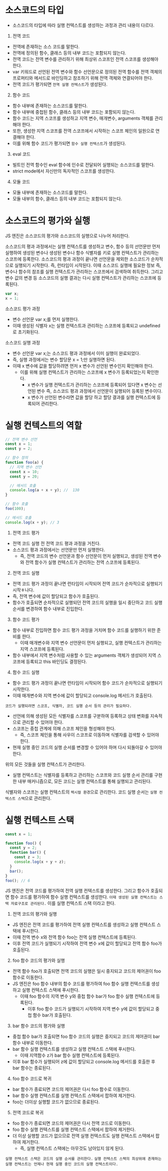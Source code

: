 # 소스코드의 타입

- 소스코드의 타입에 따라 실행 컨텍스트를 생성하는 과정과 관리 내용이 다르다.

1. 전역 코드

- 전역에 존재하는 소스 코드를 말한다.
- 전역에 정의된 함수, 클래스 등의 내부 코드는 포함되지 않는다.
- 전역 코드는 전역 변수를 관리하기 위해 최상위 스코프인 전역 스코프를 생성해야 한다.
- var 키워드로 선언된 전역 변수와 함수 선언문으로 정의된 전역 함수를 전역 객체의 프로퍼티와 메서드로 바인딩하고 참조하기 위해 전역 객체와 연결되어야 한다.
- 전역 코드가 평가되면 `전역 실행 컨텍스트`가 생성된다.

2. 함수 코드

- 함수 내부에 존재하는 소스코드를 말한다.
- 함수 내부에 중첩된 함수, 클래스 등의 내부 코드는 포함되지 않는다.
- 함수 코드는 지역 스코프를 생성하고 지역 변수, 매개변수, arguments 객체를 관리해야 한다.
- 또한, 생성한 지역 스코프를 전역 스코프에서 시작하는 스코프 체인의 일원으로 연결해야 한다.
- 이를 위해 함수 코드가 평가되면 `함수 실행 컨텍스트`가 생성된다.

3. eval 코드

- 빌트인 전역 함수인 eval 함수에 인수로 전달되어 실행되는 소스코드를 말한다.
- strict mode에서 자신만의 독자적인 스코프를 생성한다.

4. 모듈 코드

- 모듈 내부에 존재하는 소스코드를 말한다.
- 모듈 내부의 함수, 클래스 등의 내부 코드는 포함되지 않는다.

# 소스코드의 평가와 실행

JS 엔진은 소스코드의 평가와 소스코드의 실행으로 나누어 처리한다.

소스코드의 평과 과정에서는 실행 컨텍스트를 생성하고 변수, 함수 등의 선언문만 먼저 실행하여 생성된 변수나 생성된 변수나 함수 식별자를 키로 실행 컨텍스트가 관리하는 스코프에 등록한다.
소스코드의 평과 과정이 끝나면 선언문을 제외한 소스코드가 순차적으로 실행되기 시작한다.
즉, 런타임이 시작된다.
이때 소스코드 실행에 필요한 정보 즉, 변수나 함수의 참조를 실행 컨텍스트가 관리하는 스코프에서 검색하여 취득한다.
그리고 변수 값의 변경 등 소스코드의 실행 결과는 다시 실행 컨텍스트가 관리하는 스코프에 등록된다.

```js
var x;
x = 1;
```

소스코드 평가 과정

- 변수 선언문 var x;를 먼저 실행한다.
- 이때 생성된 식별자 x는 실행 컨텍스트과 관리하는 스코프에 등록되고 undefined로 초기화된다.

소스코드 실행 과정

- 변수 선언문 var x;는 소스코드 평과 과정에서 이미 실행이 완료되었다.
- 즉, 실행 과정에서는 변수 할당문 x = 1;만 실행하면 된다.
- 이때 x 변수에 값을 할당하려면 먼저 x 변수가 선언된 변수인지 확인해야 한다.
  - 이를 위해 실행 컨텍스트가 관리하는 스코프에 x 변수가 등록되었는지 확인한다.
    - x 변수가 실행 컨텍스트가 관리하는 스코프에 등록되어 있다면 x 변수는 선언된 변수 즉, 소스코드 평과 과정에서 선언문이 실행되어 등록된 변수이다.
    - x 변수가 선언된 변수라면 값을 할당 하고 할당 결과를 실행 컨텍스트에 등록되어 관리한다.

# 실행 컨텍스트의 역할

```js
// 전역 변수 선언
const x = 1;
const y = 2;

// 함수 정의
function foo(a) {
  // 지역 변수 선언
  const x = 10;
  const y = 20;

  // 메서드 호출
  console.log(a + x + y); //  130
}

// 함수 호출
foo(100);

// 메서드 호출
console.log(x + y); // 3
```

1. 전역 코드 평가

- 전역 코드 실행 전 전역 코드 평과 과정을 거친다.
- 소스코드 평과 과정에서는 선언문만 먼저 실행한다.
  - 즉, 전역 코드의 변수 선언문과 함수 선언문이 먼저 실행되고, 생성된 전역 변수와 전역 함수가 실행 컨텍스트가 관리하는 전역 스코프에 등록된다.

2. 전역 코드 실행

- 전역 코드 평가 과정이 끝나면 런타임이 시작되어 전역 코드가 순차적으로 실행되기 시작ㅎ나다.
- 즉, 전역 변수에 값이 할당되고 함수가 호출된다.
- 함수가 호출되면 순차적으로 실행되던 전역 코드의 실행을 일시 중단하고 코드 실행 순서를 변경하여 함수 내부로 진입한다.

3. 함수 코드 평가

- 함수 내부로 진입하면 함수 코드 평가 과정을 거치며 함수 코드를 실행하기 위한 준비를 한다.
  - 이때 매개변수와 지역 변수 선언문이 먼저 실행되고, 실행 컨텍스트가 관리하는 지역 스코프에 등록된다.
- 함수 내부에서 지역 변수처럼 사용할 수 있는 arguments 객체가 생성되어 지역 스코프에 등록되고 this 바인딩도 결정된다.

4. 함수 코드 실행

- 함수 코드 평가 과정이 끝나면 런타임이 시작되어 함수 코드가 순차적으로 실행되기 시작한다.
- 이때 매개변수와 지역 변수에 값이 할당되고 console.log 메서드가 호출된다.

`코드가 실행되려면 스코프, 식별자, 코드 실행 순서 등의 관리가 필요하다.`

- 선언에 의해 생성된 모든 식별자를 스코프를 구분하여 등록하고 상태 변화를 지속적으로 관리할 수 있어야 한다.
- 스코프는 중첩 관계에 의해 스코프 체인을 형성해야 한다.
  - 즉, 스코프 체인을 통해 사우이 스코프로 이동하며 식별자를 검색할 수 있어야 한다.
- 현재 실행 중인 코드의 실행 순서를 변경할 수 있어야 하며 다시 되돌아갈 수 있어야 한다.

위의 모든 것들을 실행 컨텍스트가 관리한다.

- 실행 컨텍스트는 식별자를 등록하고 관리하는 스코프와 코드 실행 순서 관리를 구현한 내부 매커니즘으로, 모든 코드는 실행 컨텍스트를 통해 실행되고 관리된다.

식별자와 스코프는 실행 컨텍스트의 `렉시컬 환경`으로 관리한다.
코드 실행 순서는 `실행 컨텍스트 스택`으로 관리한다.

# 실행 컨텍스트 스택

```js
const x = 1;

function foo() {
  const y = 2;
  function bar() {
    const z = 3;
    console.log(x + y + z);
  }
  bar();
}
foo(); // 6
```

JS 엔진은 전역 코드를 평가하여 전역 실행 컨텍스트를 생성한다. 그리고 함수가 호출되면 함수 코드를 평가하여 함수 실행 컨텍스트를 생성한다.
`이때 생성된 실행 컨텍스트는 스택 자료구조로 관리된다.` 이를 실행 컨텍스트 스택 이라고 한다.

1. 전역 코드의 평가와 실행

- JS 엔진은 전역 코드를 평가하여 전역 실행 컨텍스트를 생성하고 실행 컨텍스트 스택에 푸시한다.
- 이때 전역 변수 x와 전역 함수 foo는 전역 실행 컨텍스트에 등록된다.
- 이후 전역 코드가 실행되기 시작하여 전역 변수 x에 값이 할당되고 전역 함수 foo가 호출된다.

2. foo 함수 코드의 평가와 실행

- 전역 함수 foo가 호출되면 전역 코드의 실행은 일시 중지되고 코드의 제어권이 foo 함수로 이동한다.
- JS 엔진은 foo 함수 내부의 함수 코드를 평가하여 foo 함수 실행 컨텍스트를 생성하고 실행 컨텍스트 스택에 푸시한다.
  - 이때 foo 함수의 지역 변수 y와 중첩 함수 bar가 foo 함수 실행 컨텍스트에 등록된다.
    - 이후 foo 함수 코드가 실행되기 시작하여 지역 변수 y에 값이 할당되고 중첩 함수 bar가 호출된다.

3. bar 함수 코드의 평가와 실행

- 중첩 함수 bar가 호출되면 foo 함수 코드의 실행은 중지되고 코드의 제어권이 bar 함수 내부로 이동한다.
- bar 함수 실행 컨텍스트를 생성하고 실행 컨텍스트 스택에 푸시한다.
  - 이때 지역함수 z가 bar 함수 실행 컨텍스트에 등록된다.
- 이후 bar 함수가 실행되어 z에 값이 할당되고 console.log 메서드를 호출한 후 bar 함수는 종료된다.

4. foo 함수 코드로 복귀

- bar 함수가 종료되면 코드의 제어권은 다시 foo 함수로 이동한다.
- bar 함수 실행 컨텍스트를 실행 컨텍스트 스택에서 팝하여 제거한다.
- foo는 더이상 실행할 코드가 없으므로 종료된다.

5. 전역 코드로 복귀

- foo 함수가 종료되면 코드의 제어권은 다시 전역 코드로 이동한다.
- foo 함수 실행 컨텍스트를 실행 컨텍스트 스택에서 팝하여 제거한다.
- 더 이상 실행할 코드가 없으므로 전역 실행 컨텍스트도 실행 컨텍스트 스택에서 팝하여 제거한다.
  - 즉, 실행 컨텍스트 스택에는 아무것도 남아있지 않게 된다.

`실행 컨텍스트 스택은 코드의 실행 순서를 관리한다.`
`실행 컨텍스트 스택의 최상위에 존재하는 실행 컨텍스트는 언제나 현재 실행 중인 코드의 실행 컨텍스트이다.`
